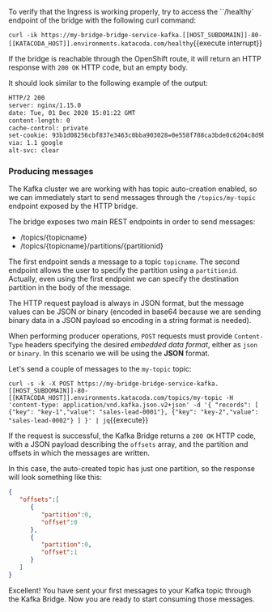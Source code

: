 To verify that the Ingress is working properly, try to access the ``/healthy` endpoint of the bridge with the following curl command:

``curl -ik https://my-bridge-bridge-service-kafka.[[HOST_SUBDOMAIN]]-80-[[KATACODA_HOST]].environments.katacoda.com/healthy``{{execute interrupt}}

If the bridge is reachable through the OpenShift route, it will return an HTTP response with `200 OK` HTTP code, but an empty body.

It should look similar to the following example of the output:

```sh
HTTP/2 200
server: nginx/1.15.0
date: Tue, 01 Dec 2020 15:01:22 GMT
content-length: 0
cache-control: private
set-cookie: 93b1d08256cbf837e3463c0bba903028=0e558f788ca3bde0c6204c8d9bc783e0; Path=/; HttpOnly; Secure; SameSite=None
via: 1.1 google
alt-svc: clear
```

### Producing messages

The Kafka cluster we are working with has topic auto-creation enabled, so we can immediately start to send messages through the `/topics/my-topic` endpoint exposed by the HTTP bridge.

The bridge exposes two main REST endpoints in order to send messages:

* /topics/{topicname}
* /topics/{topicname}/partitions/{partitionid}

The first endpoint sends a message to a topic `topicname`. The second endpoint allows the user to specify the partition using a `partitionid`. Actually, even using the first endpoint we can specify the destination partition in the body of the message.

The HTTP request payload is always in JSON format, but the message values can be JSON or binary (encoded in base64 because we are sending binary data in a JSON payload so encoding in a string format is needed).

When performing producer operations, `POST` requests must provide `Content-Type` headers specifying the desired _embedded data format_, either as `json` or `binary`. In this scenario we will be using the **JSON** format.

Let's send a couple of messages to the `my-topic` topic:

``curl -s -k -X POST https://my-bridge-bridge-service-kafka.[[HOST_SUBDOMAIN]]-80-[[KATACODA_HOST]].environments.katacoda.com/topics/my-topic -H 'content-type: application/vnd.kafka.json.v2+json' -d '{ "records": [ {"key": "key-1","value": "sales-lead-0001"}, {"key": "key-2","value": "sales-lead-0002"} ] }' | jq``{{execute}}

If the request is successful, the Kafka Bridge returns a `200 OK` HTTP code, with a JSON payload describing the `offsets` array, and the partition and offsets in which the messages are written.

In this case, the auto-created topic has just one partition, so the response will look something like this:

```json
{
   "offsets":[
      {
         "partition":0,
         "offset":0
      },
      {
         "partition":0,
         "offset":1
      }
   ]
}
```

Excellent! You have sent your first messages to your Kafka topic through the Kafka Bridge. Now you are ready to start consuming those messages.
